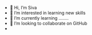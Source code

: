 - 👋 Hi, I’m Siva
- 👀 I’m interested in learning new skills
- 🌱 I’m currently learning ........
- 💞️ I’m looking to collaborate on GitHub
- 

<!---
sivasiva38389/sivasiva38389 is a ✨ special ✨ repository because its `README.md` (this file) appears on your GitHub profile.
You can click the Preview link to take a look at your changes.
--->
